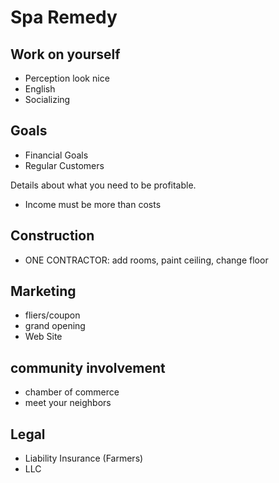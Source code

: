 # Spa Remedy
## Work on yourself
- Perception look nice
- English
- Socializing 

## Goals
- Financial Goals
- Regular Customers


Details about what you need to be profitable.
- Income must be more than costs



## Construction
- ONE CONTRACTOR: add rooms, paint ceiling, change floor

## Marketing 
- fliers/coupon
- grand opening
- Web Site


## community involvement
- chamber of commerce
- meet your neighbors


## Legal
- Liability Insurance (Farmers)
- LLC